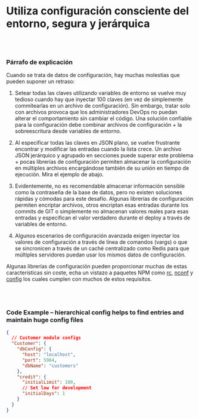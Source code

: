 # Utiliza configuración consciente del entorno, segura y jerárquica

<br/><br/>

### Párrafo de explicación

Cuando se trata de datos de configuración, hay muchas molestias que pueden suponer un retraso:

1. Setear todas las claves utilizando variables de entorno se vuelve muy tedioso cuando hay que inyectar 100 claves (en vez de simplemente commitearlas en un archivo de configuración). Sin embargo, tratar solo con archivos provoca que los administradores DevOps no puedan alterar el comportamiento sin cambiar el código. Una solución confiable para la configuración debe combinar archivos de configuración + la sobreescritura desde variables de entorno.

2. Al especificar todas las claves en JSON plano, se vuelve frustrante encontrar y modificar las entradas cuando la lista crece. Un archivo JSON jerárquico y agrupado en secciones puede superar este problema + pocas librerías de configuración permiten almacenar la configuración en múltiples archivos encargándose también de su unión en tiempo de ejecución. Mira el ejemplo de abajo.

3. Evidentemente, no es recomendable almacenar información sensible como la contraseña de la base de datos, pero no existen soluciones rápidas y cómodas para este desafío. Algunas librerías de configuración permiten encriptar archivos, otros encriptan esas entradas durante los commits de GIT o simplemente no almacenan valores reales para esas entradas y especifican el valor verdadero durante el deploy a través de variables de entorno.

4. Algunos escenarios de configuración avanzada exigen inyectar los valores de configuración a través de línea de comandos (vargs) o que se sincronicen a través de un caché centralizado como Redis para que múltiples servidores puedan usar los mismos datos de configuración.

Algunas librerías de configuración pueden proporcionar muchas de estas características sin coste, echa un vistazo a paquetes NPM como [rc](https://www.npmjs.com/package/rc), [nconf](https://www.npmjs.com/package/nconf) y [config](https://www.npmjs.com/package/config) los cuales cumplen con muchos de estos requisitos.

<br/><br/>

### Code Example – hierarchical config helps to find entries and maintain huge config files

```json
{
  // Customer module configs 
  "Customer": {
    "dbConfig": {
      "host": "localhost",
      "port": 5984,
      "dbName": "customers"
    },
    "credit": {
      "initialLimit": 100,
      // Set low for development 
      "initialDays": 1
    }
  }
}
```

<br/><br/>
